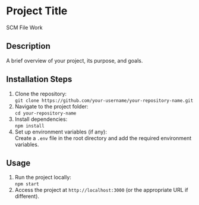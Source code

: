 # Project Title
SCM File Work

## Description
A brief overview of your project, its purpose, and goals.

## Installation Steps
1. Clone the repository:  
   `git clone https://github.com/your-username/your-repository-name.git`
2. Navigate to the project folder:  
   `cd your-repository-name`
3. Install dependencies:  
   `npm install`
4. Set up environment variables (if any):  
   Create a `.env` file in the root directory and add the required environment variables.

## Usage
1. Run the project locally:  
   `npm start`
2. Access the project at `http://localhost:3000` (or the appropriate URL if different).
